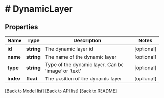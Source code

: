 # # DynamicLayer

## Properties

Name | Type | Description | Notes
------------ | ------------- | ------------- | -------------
**id** | **string** | The dynamic layer id | [optional]
**name** | **string** | The name of the dynamic layer | [optional]
**type** | **string** | Type of the dynamic layer. Can be &#39;image&#39; or &#39;text&#39; | [optional]
**index** | **float** | The position of the dynamic layer | [optional]

[[Back to Model list]](../../README.md#models) [[Back to API list]](../../README.md#endpoints) [[Back to README]](../../README.md)
